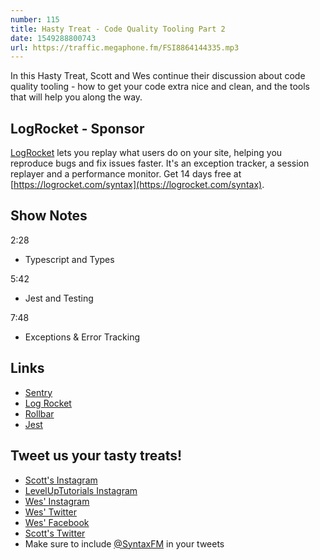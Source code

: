 ```yaml
---
number: 115
title: Hasty Treat - Code Quality Tooling Part 2
date: 1549288800743
url: https://traffic.megaphone.fm/FSI8864144335.mp3
---
```


In this Hasty Treat, Scott and Wes continue their discussion about code quality tooling - how to get your code extra nice and clean, and the tools that will help you along the way.

## LogRocket - Sponsor

[LogRocket](https://logrocket.com/syntax) lets you replay what users do on your site, helping you reproduce bugs and fix issues faster. It's an exception tracker, a session replayer and a performance monitor. Get 14 days free at [https://logrocket.com/syntax](https://logrocket.com/syntax).

## Show Notes

2:28

* Typescript and Types

5:42

* Jest and Testing

7:48

* Exceptions & Error Tracking

## Links
* [Sentry](https://sentry.io/)
* [Log Rocket](https://logrocket.com/)
* [Rollbar](https://rollbar.com/)
* [Jest](https://jestjs.io/)

## Tweet us your tasty treats!
* [Scott's Instagram](https://www.instagram.com/stolinski/)
* [LevelUpTutorials Instagram](https://www.instagram.com/LevelUpTutorials/)
* [Wes' Instagram](https://www.instagram.com/wesbos/)
* [Wes' Twitter](https://twitter.com/wesbos)
* [Wes' Facebook](https://www.facebook.com/wesbos.developer)
* [Scott's Twitter](https://twitter.com/stolinski)
* Make sure to include [@SyntaxFM](https://twitter.com/SyntaxFM) in your tweets